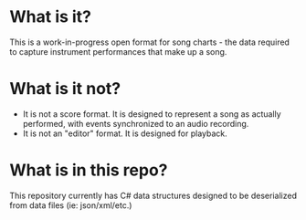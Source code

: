 # What is it?
This is a work-in-progress open format for song charts - the data required to capture instrument performances that make up a song.

# What is it not?
 - It is not a score format. It is designed to represent a song as actually performed, with events synchronized to an audio recording.
 - It is not an "editor" format. It is designed for playback.

# What is in this repo?
This repository currently has C# data structures designed to be deserialized from data files (ie: json/xml/etc.)
